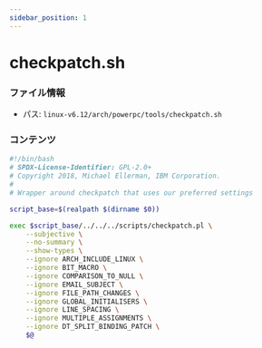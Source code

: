 ```yaml
---
sidebar_position: 1
---
```

# checkpatch.sh

### ファイル情報

- パス: `linux-v6.12/arch/powerpc/tools/checkpatch.sh`

### コンテンツ

```sh
#!/bin/bash
# SPDX-License-Identifier: GPL-2.0+
# Copyright 2018, Michael Ellerman, IBM Corporation.
#
# Wrapper around checkpatch that uses our preferred settings

script_base=$(realpath $(dirname $0))

exec $script_base/../../../scripts/checkpatch.pl \
	--subjective \
	--no-summary \
	--show-types \
	--ignore ARCH_INCLUDE_LINUX \
	--ignore BIT_MACRO \
	--ignore COMPARISON_TO_NULL \
	--ignore EMAIL_SUBJECT \
	--ignore FILE_PATH_CHANGES \
	--ignore GLOBAL_INITIALISERS \
	--ignore LINE_SPACING \
	--ignore MULTIPLE_ASSIGNMENTS \
	--ignore DT_SPLIT_BINDING_PATCH \
	$@

```
